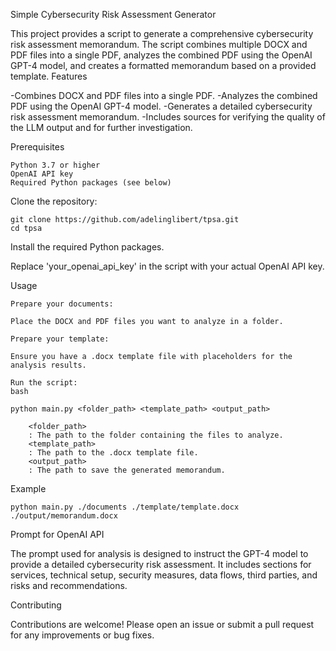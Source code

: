 Simple Cybersecurity Risk Assessment Generator

This project provides a script to generate a comprehensive cybersecurity risk assessment memorandum. The script combines multiple DOCX and PDF files into a single PDF, analyzes the combined PDF using the OpenAI GPT-4 model, and creates a formatted memorandum based on a provided template.
Features

-Combines DOCX and PDF files into a single PDF.
-Analyzes the combined PDF using the OpenAI GPT-4 model.
-Generates a detailed cybersecurity risk assessment memorandum.
-Includes sources for verifying the quality of the LLM output and for further investigation.

Prerequisites

    Python 3.7 or higher
    OpenAI API key
    Required Python packages (see below)


Clone the repository:
    
    git clone https://github.com/adelinglibert/tpsa.git
    cd tpsa

Install the required Python packages.

Replace 'your_openai_api_key' in the script with your actual OpenAI API key.

Usage

    Prepare your documents:

    Place the DOCX and PDF files you want to analyze in a folder.

    Prepare your template:

    Ensure you have a .docx template file with placeholders for the analysis results.

    Run the script:
    bash

    python main.py <folder_path> <template_path> <output_path>

        <folder_path>
        : The path to the folder containing the files to analyze.
        <template_path>
        : The path to the .docx template file.
        <output_path>
        : The path to save the generated memorandum.

Example

    python main.py ./documents ./template/template.docx ./output/memorandum.docx

Prompt for OpenAI API

The prompt used for analysis is designed to instruct the GPT-4 model to provide a detailed cybersecurity risk assessment. It includes sections for services, technical setup, security measures, data flows, third parties, and risks and recommendations.

Contributing

Contributions are welcome! Please open an issue or submit a pull request for any improvements or bug fixes.

